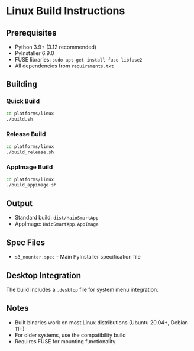 # Linux Build Instructions

## Prerequisites
- Python 3.9+ (3.12 recommended)
- PyInstaller 6.9.0
- FUSE libraries: `sudo apt-get install fuse libfuse2`
- All dependencies from `requirements.txt`

## Building

### Quick Build
```bash
cd platforms/linux
./build.sh
```

### Release Build
```bash
cd platforms/linux
./build_release.sh
```

### AppImage Build
```bash
cd platforms/linux
./build_appimage.sh
```

## Output
- Standard build: `dist/HaioSmartApp`
- AppImage: `HaioSmartApp.AppImage`

## Spec Files
- `s3_mounter.spec` - Main PyInstaller specification file

## Desktop Integration
The build includes a `.desktop` file for system menu integration.

## Notes
- Built binaries work on most Linux distributions (Ubuntu 20.04+, Debian 11+)
- For older systems, use the compatibility build
- Requires FUSE for mounting functionality
